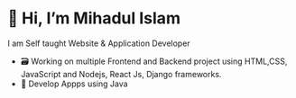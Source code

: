 # 👋 Hi, I’m Mihadul Islam 

I am Self taught Website & Application Developer
- 🗃️ Working on multiple Frontend and Backend project using HTML,CSS, JavaScript and Nodejs, React Js, Django frameworks.
- 📱 Develop Appps using Java 


